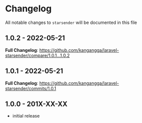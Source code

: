 # Changelog

All notable changes to `starsender` will be documented in this file

## 1.0.2 - 2022-05-21

**Full Changelog**: https://github.com/kangangga/laravel-starsender/compare/1.0.1...1.0.2

## 1.0.1 - 2022-05-21

**Full Changelog**: https://github.com/kangangga/laravel-starsender/commits/1.0.1

## 1.0.0 - 201X-XX-XX

- initial release
